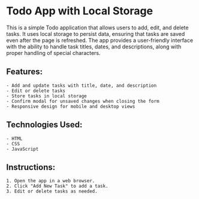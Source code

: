 # Todo App with Local Storage

This is a simple Todo application that allows users to add, edit, and delete tasks. It uses local storage to persist data, ensuring that tasks are saved even after the page is refreshed. The app provides a user-friendly interface with the ability to handle task titles, dates, and descriptions, along with proper handling of special characters.

## Features:

    - Add and update tasks with title, date, and description
    - Edit or delete tasks
    - Store tasks in local storage
    - Confirm modal for unsaved changes when closing the form
    - Responsive design for mobile and desktop views

## Technologies Used:

    - HTML
    - CSS
    - JavaScript

## Instructions:

    1. Open the app in a web browser.
    2. Click "Add New Task" to add a task.
    3. Edit or delete tasks as needed.

